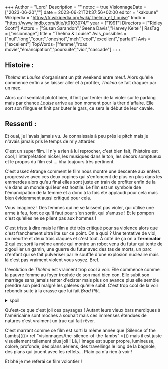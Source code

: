 +++
Author = "Lord"
Description = ""
notoc = true
VisionnageDate = ["2023-06-20",""]
date = 2023-06-21T21:37:56+02:00
editor = "kakoune"
Wikipedia = "https://fr.wikipedia.org/wiki/Thelma_et_Louise"
Imdb = "https://www.imdb.com/title/tt0103074/"
year = ["1991"]
Directors = ["Ridley Scott"]
Actors = ["Susan Sarandon","Geena Davis","Harvey Keitel"]
RssTag = ["visionnage"]
title = "Thelma & Louise"
Avis_possibles = ["nul","long","court","oneshot","meh","cool","excellent","parfait"]
Avis = ["excellent"] 
TopWords=["femme","road movie","émancipation","poursuite","viol","cascade"]
+++
## Histoire : 
*Thelma* et *Louise* s'organisent un ptit weekend entre meuf.
Alors qu'elle commence enfin à se laisser aller et à profiter, *Thelma* se fait draguer par un mec.

Alors qu'il semblait plutôt bien, il finit par tenter de la violer sur le parking mais par chance *Louise* arrive au bon moment pour la tirer d'affaire.
Elle sort son flingue et finit par buter le gars, ce sera le début de leur cavale.

## Ressenti :
Et ouai, je l'avais jamais vu.
Je connaissais à peu près le pitch mais je n'avais jamais pris le temps de m'y attarder.

C'est un super film.
Il n'y a rien à lui reprocher, c'est bien fait, l'histoire est cool, l'interprêtation nickel, les musiques dans le ton, les décors somptueux et le propos du film est … bha toujours très pertinent.

C'est assez étrange comment le film nous montre une descente aux enfers progressive avec ces deux copines qui s'enfoncent de plus en plus dans les emmerdes alors qu'au final elles sont juste en train de profiter enfin de la vie dans un monde qui leur est hostile.
Le film est un symbole dse l'émancipation de la femme et a donc à la fois été applaudi pour cela mais bien évidemment aussi critiqué pour cela.

Vous imaginez !
Des femmes qui ne se laissent pas violer, qui utilise une arme à feu, font ce qu'il faut pour s'en sortir, qui s'amuse !
Et le pompon c'est qu'elles ne se plient pas aux hommes !

C'est triste à dire mais le film a été très critiqué pour sa violence alors que c'est franchement ultra lite sur ce point.
On a quoi ?
Une tentative de viol, un meurtre et deux trois claques et c'est tout.
À côté de ça on a **Terminator 2** qui est sorti la même année qui montre un robot venu du futur qui tente de zigouiller un gamin, une guerre du futur avec des tas de morts, un parc d'enfant qui se fait pulvériser par le souffle d'une explosion nucléaire mais là c'est pas vraiment violent vous voyez.
Bref.

L'évolution de *Thelma* est vraiment trop cool à voir.
Elle commence comme la pauvre femme au foyer trophée de son mari bien con.
Elle subit son marriage sans jamais tenter d'exister mais plus on avance plus elle semble prendre son pied malgré les galères qu'elle subit.
C'est trop cool de la voir rebondir suite à la crasse que lui fait *Brad Pitt*.


<details><summary>spoil</summary>

La fin est super célèbre.
Alors qu'elles sont acculées par les flics elles font le choix de ne pas se rendre et de se jeter avec leur bagnole dans le Grand Canyon.
Et le film s'arrête là, sur l'image qui semble s'envoler.

C'est à la fois super beau, d'avoir tenu vraiment jusqu'au bout et de ne pas revenir en arrière sur tout ce qu'elles sont devenues lors de ce week-end.
Mais c'est aussi super triste de se dire que … bha elle meurt quoi.

Après tout elles sont fugitives et recherchées mais pour des crimes qu'elles ont été poussées à faire.

Elles se sont défendues d'un viol, elles ont braqué une station service après qu'on leur ait chourré leur pognon, elles ont neutralisé un flic qui voulait les arrêter pour un prétexte bidon, elles donnent une bonne leçon au camionneur qui harcèlent les conductrices…
Bref, elles sont surtout dans l'illégalité par réaction et vont devoir en payer le prix.

J'adore le personnage de *Michael Madsen* !
Alors que je m'attendais au cliché du mec violent qui va martyriser sa meuf en apprenant ce qu'elle trame, il est au final beaucoup plus subtil.
Qu'est-ce que c'est surprenant !
Le mec s'emporte mais se ravise, il se contient, il soutient sa meuf même dans la décision qui est en sa défaveur.
Wow, ça fait du bien de voir un perso comme ça !

</details>

Qu'est-ce que c'est joli ces paysages !
Autant leurs vieux bars merdiques à l'américaine sont moches à souhait mais ces immenses étendues de natures c'est vraiment un truc qui fait rêver.

C'est marrant comme ce film est sorti la même année que [Silence of the Lambs]({{< ref "visionnages/the-silence-of-the-lambs" >}}) mais il est juste visuellement tellement plus joli !
Là, l'image est super propre, lumineuse, coloré, profonde, des plans aériens, des travellings le long de la bagnole, des plans qui jouent avec les reflets…
Ptain ça n'a rien à voir !

Et bhé je me referai ce film volontier !
